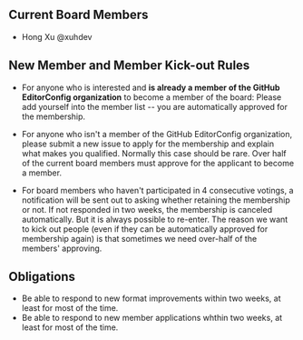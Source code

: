 ## Current Board Members

- Hong Xu @xuhdev

## New Member and Member Kick-out Rules

- For anyone who is interested and **is already a member of the GitHub EditorConfig organization** to become a member of the board: Please add yourself into the member list -- you are automatically approved for the membership.

- For anyone who isn't a member of the GitHub EditorConfig organization, please submit a new issue to apply for the membership and explain what makes you qualified. Normally this case should be rare. Over half of the current board members must approve for the applicant to become a member.

- For board members who haven't participated in 4 consecutive votings, a notification will be sent out to asking whether retaining the membership or not. If not responded in two weeks, the membership is canceled automatically. But it is always possible to re-enter. The reason we want to kick out people (even if they can be automatically approved for membership again) is that sometimes we need over-half of the members' approving.

## Obligations

- Be able to respond to new format improvements within two weeks, at least for most of the time.
- Be able to respond to new member applications whthin two weeks, at least for most of the time.